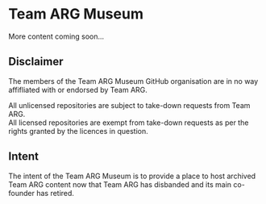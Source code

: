 # Team ARG Museum

More content coming soon...

## Disclaimer

The members of the Team ARG Museum GitHub organisation are in no way affifliated with or endorsed by Team ARG.  

All unlicensed repositories are subject to take-down requests from Team ARG.  
All licensed repositories are exempt from take-down requests as per the rights granted by the licences in question.  

## Intent

The intent of the Team ARG Museum is to provide a place to host archived Team ARG content now that Team ARG has disbanded and its main co-founder has retired.
